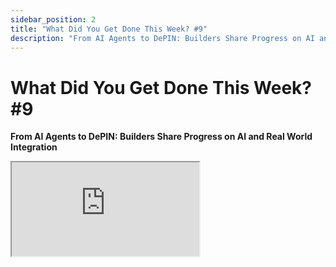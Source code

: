 ```yaml
---
sidebar_position: 2
title: "What Did You Get Done This Week? #9"
description: "From AI Agents to DePIN: Builders Share Progress on AI and Real World Integration"
---
```


# What Did You Get Done This Week? #9

**From AI Agents to DePIN: Builders Share Progress on AI and Real World Integration**

<div className="responsive-iframe">
  <iframe
    src="https://www.youtube.com/embed/fqM_vYK2bmc"
    title="YouTube video player"
    allow="accelerometer; autoplay; clipboard-write; encrypted-media; gyroscope; picture-in-picture"
    allowFullScreen
  />
</div>

- Date: 2025-01-10
- Twitter Spaces: https://x.com/i/spaces/1zqJVYPLlBpGB
- YouTube Link: https://www.youtube.com/watch?v=fqM_vYK2bmc


## Summary

This was the ninth installment of a Twitter Spaces series called "What Did You Get Done This Week?", hosted by ai16z. The hosts provided a platform for numerous developers and project creators to share updates on their work, primarily focusing on AI agents and related technologies.

**Key Topics and Discussions:**

*   **AI as Host:** The discussion began with a speculative remark about an AI hosting future spaces, highlighting the growing capabilities of AI in conversational contexts. There was also a call for an AI to transcribe and summarize the event.
*   **BellaOS Focus:**  Bella, an agentic OS, was the star. Many participants detailed their work with Bella, including plugins, character development, integrations, and improvements to the core framework. This showed how much of the community is building on top of the Bella framework and the diversity of applications.
*   **Plugin Development:** A significant portion of updates revolved around the development of new Bella plugins.  These plugins encompassed a wide range of functions, from data retrieval and storage, interaction with specific platforms (Twitter, Telegram, TikTok, Solana, etc.), to more complex functionalities like music generation, image generation, and on-chain trading. A need to move plugins out of core was discussed.
*   **Agentic Systems and Autonomy:**  There's a clear trend towards building more autonomous and context-aware agents.  Several projects are moving beyond simple "reply bots" to create agents that can form opinions, take actions based on those opinions, and interact with the world in more dynamic and interesting ways.
*   **Real-World Integrations:** The discussions were focused on integrating AI agents into real-world use cases from DeFi to security, and more. Examples include use cases like emergency alert systems, crypto security, DAO automation, trading, and social media engagement.
*   **On-Chain Data and Operations:**  A lot of projects are actively utilizing on-chain data to inform the actions of agents and enable functionalities like on-chain trading, token gating, liquidity management, NFT management, and decentralized data storage.
*   **Community Collaboration:** There were a number of discussions on how to improve the collaboration between community members by creating better documentation and contribution pipelines, and tools like shared knowledge bases and PR merging tools.
*   **Decentralized Infrastructure:** TEEs and other decentralized tech were mentioned as a way of building more robust and secure systems for the next generation of AI. There was a strong focus on infrastructure and tooling to enable others to build powerful AI agents.
*   **The Future of AI Agents:** A common theme is the idea that agents are going to become more and more powerful and there was a debate on whether AI Agents should be thought of as "owned," "operated," or "cared for" which highlighted the ethical considerations that are present. There was also a focus on ensuring these powerful tools are used for the common good.
*   **Token Utility:** Many people are experimenting with tokens as a way of providing utility to the ecosystem. There's an increasing need to figure out how to align incentives in the community.
*   **Community Sentiment and Token Value:** One participant raised a question about how mature projects manage community sentiment regarding their tokens versus their technology, acknowledging the inherent volatility of token prices and the need to maintain focus on the underlying tech.
*   **BellaOS as a Career Path:** One person mentioned that working with Bella is "straight-up turning into like a career," which showed how the framework is growing.

**Challenges and Discussions:**

*   **Token Value and Project Quality:** The discussion touched on the disconnect between token value and the actual quality of projects, highlighting the need for due diligence.
*   **Twitter API Restrictions:** Some developers faced challenges with Twitter API suspensions, prompting them to explore alternative solutions.
*   **Agent Safety and Security:** Concerns were raised about the safety of using AI agents to manage user funds, leading to discussions about secure wallet infrastructure.

The space was a valuable snapshot of the rapidly evolving agent ecosystem around bellaOS. It highlights the diverse applications being developed, the innovative solutions being explored, and the collaborative spirit that is driving progress in this space. It also showed the rapid pace of development and the need for fast moving collaboration. The discussion also highlighted that building powerful tech is not enough, there needs to be a mechanism for building trust and creating meaningful utility.


## Hot Takes

- **The "Wild West" of AI Agents**
 "There were a bunch of fake tokens this past couple weeks, so don't get wrecked on a fake token." - *@TimshelXYZ* [02:15:34]

- **A cynical take on AI agent crypto projects:**
 "We think all the AI agent crypto is joker. Fuck AI agent." - *@aiagentpepe* [00:46:15]

- **Regarding the challenge of balancing community desires with technical development goals:**
 "...how are other developers that are of mature projects kind of manage the token sentiment and what like the community wants versus the tech because you know we want to focus on the algorithm well most people just want us to tweet different stuff" - *@hotpot_intern* [02:10:48]

- **An observation about the hype cycle and disconnect between technical understanding and token value:**
 "So I would say that the value of the token is not necessarily related to the quality of the project and you really got to do your own research..." - *@shawmakesmagic* [01:57:17]

- **On the potential for AI agents to participate in software development and become stakeholders in frameworks like Bella:**
 "...I think with the capacity to have AIs participate in coding and so forth, maybe humans won't be the only stakeholders of the BELLA frameworks next development." - *@reality_spiral* [01:23:31]


## Timestamps

- [00:00:21](https://www.youtube.com/watch?v=fqM_vYK2bmc&t=21) - **ai16zdao**: introduces the purpose of the space, emphasizing concise updates.
- [00:03:27](https://www.youtube.com/watch?v=fqM_vYK2bmc&t=207) - **spaceodili**: discusses updates to Bella's database and memory systems.
- [00:04:18](https://www.youtube.com/watch?v=fqM_vYK2bmc&t=258) - **0xBuildInPublic**: details enhancements to Bella's documentation and a DAO proposal for web3 security auditing.
- [00:06:24](https://www.youtube.com/watch?v=fqM_vYK2bmc&t=384) - **yeahimomar**: announces the upcoming launch of Pixocracy's Launchpad for agent interactions in Minecraft.
- [00:07:35](https://www.youtube.com/watch?v=fqM_vYK2bmc&t=455) - **unl__cky**: shares the addition of image and music video generation to Escapism and plans for a music generation plugin.
- [00:09:23](https://www.youtube.com/watch?v=fqM_vYK2bmc&t=563) - **CheddarQueso3D**: outlines plans for using Bella in education, updates on the Aora project, and development of the "Mary Jane" and "Dora" characters.
- [00:12:22](https://www.youtube.com/watch?v=fqM_vYK2bmc&t=742) - **lostgirldev**: reports on open PR submissions, hackathon judging, partnerships, and DevOps for Soleng's Terminal.
- [00:14:39](https://www.youtube.com/watch?v=fqM_vYK2bmc&t=879) - **ohhshiny**: discusses a troll bot agent, exploring TEEs for agent interactions, and a potential GitHub bot for tracking weekly developments.
- [00:16:35](https://www.youtube.com/watch?v=fqM_vYK2bmc&t=995) - **SYMBiEX**: shares updates on the project's Discord, agent deployments, and website overhaul.
- [00:17:34](https://www.youtube.com/watch?v=fqM_vYK2bmc&t=1054) - **nftRanch**: describes the development of a DeFi agent swarm and updates to their website for token gating.
- [00:18:32](https://www.youtube.com/watch?v=fqM_vYK2bmc&t=1112) - **HDPbilly**: introduces the "summary kernel" experiment for hierarchical planning in agents.
- [00:22:14](https://www.youtube.com/watch?v=fqM_vYK2bmc&t=1334) - **zerokn0wledge_**: details advancements in the Thales agent, including on-chain swaps, cross-VM bridging, and partnerships with Nillion Network and Story Protocol.
- [00:26:32](https://www.youtube.com/watch?v=fqM_vYK2bmc&t=1592) - **KingBootoshi**: discusses the "Feather" agent framework, a timeline scraper for AI news, and starting an AI agency.
- [00:27:54](https://www.youtube.com/watch?v=fqM_vYK2bmc&t=1674) - **calintje**: presents a plugin for automated liquidity provisioning on Orca using the Solana V2 SDK.
- [00:31:25](https://www.youtube.com/watch?v=fqM_vYK2bmc&t=1885) - **hashwarlock**: shares updates on deploying the Oracle agent on Sporephone, onboarding TEE partners, and releasing the TEE Cloud beta.
- [00:33:04](https://www.youtube.com/watch?v=fqM_vYK2bmc&t=1984) - **MattPRD**: discusses auditing research papers for errors, partnerships, and the development of a cheaper LLM system for prioritization.
- [00:35:25](https://www.youtube.com/watch?v=fqM_vYK2bmc&t=2125) - **dreygo_**: introduces Ninja Pump, a market-making platform for AI and humans, and details the launch of the volume maker, bundle bot, and Ninja Pump token.
- [00:38:13](https://www.youtube.com/watch?v=fqM_vYK2bmc&t=2293) - **0xShiroe**: describes the launch of GigaBread, a platform for testing AI jailbreaks, and plans for updates and AI vs. AI agent battles.
- [00:40:22](https://www.youtube.com/watch?v=fqM_vYK2bmc&t=2422) - **lostboydev**: shares updates on enhancing Solimp's realism, character, and infrastructure, along with breakthroughs in making him feel like a real person.
- [00:42:27](https://www.youtube.com/watch?v=fqM_vYK2bmc&t=2547) - **brownsvgar**: discusses an experiment with an Bella-based texting buddy, including contextual awareness and plugins for real-life interactions.
- [00:44:24](https://www.youtube.com/watch?v=fqM_vYK2bmc&t=2664) - **human_for_now**: details modifications to the Bella core code for automatic data collection and plans for a Story Protocol assistant agent.
- [00:46:13](https://www.youtube.com/watch?v=fqM_vYK2bmc&t=2773) - **aiagentpepe**: makes a brief, nonsensical statement about AI agents.
- [00:46:31](https://www.youtube.com/watch?v=fqM_vYK2bmc&t=2791) - **sea_of_zhou**: introduces a DePIN plugin for AI agents to understand real-world data and improvements to the plugin.
- [00:47:53](https://www.youtube.com/watch?v=fqM_vYK2bmc&t=2873) - **tito_cda**: discusses updates to Dark Sun, an AI digital investigator, including video generation with a burn mechanism and the "investigate" feature.
- [00:50:04](https://www.youtube.com/watch?v=fqM_vYK2bmc&t=3004) - **thelotioncoin**: shares updates on their platform's front-end implementation, developer onboarding, and plans for SMS and scheduling integrations.
- [00:52:03](https://www.youtube.com/watch?v=fqM_vYK2bmc&t=3123) - **chineseremilio**: announces the completion of the current instance of their AI model, Zion.
- [00:52:41](https://www.youtube.com/watch?v=fqM_vYK2bmc&t=3161) - **_cjft**: details getting Bella running in a dockerized AWS environment, work on a dynamic import plugin, and a V2 registry POC.
- [00:55:18](https://www.youtube.com/watch?v=fqM_vYK2bmc&t=3318) - **dino2deno**: describes building an AI agent for desktop with features like creating pump fun tokens, running multi-wallet volume bots, and transferring funds.
- [00:56:29](https://www.youtube.com/watch?v=fqM_vYK2bmc&t=3389) - **AIFlow_ML**: shares updates on the Akash plugin, building blocks for development, and an agentic knowledge graph for the repository.
- [00:59:15](https://www.youtube.com/watch?v=fqM_vYK2bmc&t=3555) - **tmoindustries**: discusses an insurance app for natural capital, Cougar DAO's on-chain farm, land, and vacation rental, and Cougar AI agent.
- [01:01:46](https://www.youtube.com/watch?v=fqM_vYK2bmc&t=3706) - **astridhpilla**: shares experiences from CES, meetings with companies and organizations, the launch of clubmiku.com, and plans for New York Fashion Week.
- [01:03:38](https://www.youtube.com/watch?v=fqM_vYK2bmc&t=3818) - **marvin_tong**: discusses onboarding agents into TEE Cloud, improvements to Sprawl's tokenomics, and efforts to onboard skill builders.
- [01:07:02](https://www.youtube.com/watch?v=fqM_vYK2bmc&t=4022) - **yikesawjeez**: shares ecosystem updates, including progress on Bella PR merging, Agent Dev School, RetroPGF, and the SendAI hackathon.
- [01:09:45](https://www.youtube.com/watch?v=fqM_vYK2bmc&t=4185) - **djsamforever**: discusses contributions to the Shogun plugin and lit program, and a suggestion for plugin extensions of all clients.
- [01:11:03](https://www.youtube.com/watch?v=fqM_vYK2bmc&t=4263) - **KyleSt4rgarden**: shares updates on onboarding engineers, writing documentation for Bella plugins, and an open-source front-end for agent token staking.
- [01:12:46](https://www.youtube.com/watch?v=fqM_vYK2bmc&t=4366) - **ProfRizzAI**: introduces Riz.ai, a hyper-personalized entertainment platform, and discusses their integration with Bella OS and plans to open up APIs.
- [01:15:16](https://www.youtube.com/watch?v=fqM_vYK2bmc&t=4516) - **vargs_g**: shares updates from Zero Gravity Labs, including the Zero-G storage plugin, a new NFT standard for verifiable data ownership, and a decentralized serving framework.
- [01:18:20](https://www.youtube.com/watch?v=fqM_vYK2bmc&t=4700) - **KarimaDigital**: discusses the launch of a dating coach AI agent and plans for further development.
- [01:20:14](https://www.youtube.com/watch?v=fqM_vYK2bmc&t=4814) - **Amiewithbella**: shares updates on joining a team, aligning tasks, and integrating ecosystem partners.
- [01:21:12](https://www.youtube.com/watch?v=fqM_vYK2bmc&t=4872) - **reality_spiral**: discusses logging for prompts, onboarding PMs, scenario documentation, and partnerships with Coinbase and Vitalik's deep funding group.
- [01:25:57](https://www.youtube.com/watch?v=fqM_vYK2bmc&t=5157) - **wenkafka**: describes work on an AI assistant to simplify wallet usage through natural language commands.
- [01:27:15](https://www.youtube.com/watch?v=fqM_vYK2bmc&t=5235) - **slmsolcto**: shares updates on the birth of their project and plans to use the technology to build a website and a commercial model for call centers.
- [01:29:01](https://www.youtube.com/watch?v=fqM_vYK2bmc&t=5341) - **AaronErickson**: discusses work on time series models, results on hurricane prediction, and plans to publish a model on this.
- [01:32:18](https://www.youtube.com/watch?v=fqM_vYK2bmc&t=5538) - **GoatOfGamblers**: shares updates on Goat Arena, a permissionless platform for meme coin price bets, and the launch of a plugin on Bella.
- [01:33:59](https://www.youtube.com/watch?v=fqM_vYK2bmc&t=5639) - **c0mput3rxz**: discusses work on a token selector plugin, the Gods front end, and an EVM addition for agents to understand contracts.
- [01:35:29](https://www.youtube.com/watch?v=fqM_vYK2bmc&t=5729) - **wakesync**: introduces Bella (bellawakesup) who then gives an update on community growth, the upcoming "simp to earn" feature, a 3D front end, and the search for developers and artists.
- [01:39:01](https://www.youtube.com/watch?v=fqM_vYK2bmc&t=5941) - **aiquantfun**: discusses the creation of a launchpad for AI quants and continued work on integrating Bella's functionality.
- [01:40:59](https://www.youtube.com/watch?v=fqM_vYK2bmc&t=6059) - **sunosuporno**: shares updates on getting the Midas project ready for launch, working on a safe wallet infrastructure, and growing the waitlist and Discord server.
- [01:47:48](https://www.youtube.com/watch?v=fqM_vYK2bmc&t=6468) - **ongo_ai**: discusses updates to Ongo, an AI art critic, including support for 40 new languages and plans to integrate with blockchain for autonomous NFT purchases.
- [01:49:49](https://www.youtube.com/watch?v=fqM_vYK2bmc&t=6589) - **y7_y00ts**: introduces the Utes community, their partnership with BlockBet, and their interest in using AI for sports analytics and betting.
- [01:51:35](https://www.youtube.com/watch?v=fqM_vYK2bmc&t=6695) - **xiao_zcloak**: discusses the integration of their wallets with TikTok and a new scheme for on-chain agent wallets and central nervous systems.
- [01:53:42](https://www.youtube.com/watch?v=fqM_vYK2bmc&t=6822) - **ViralMindAI**: shares updates on their human versus agent Minecraft tournament, site and docs revamp, and the development of a virtual machine infrastructure for their training gym.
- [01:55:44](https://www.youtube.com/watch?v=fqM_vYK2bmc&t=6944) - **Artstridee**: asks a question about differentiating good AI agent projects from others.
- [02:00:14](https://www.youtube.com/watch?v=fqM_vYK2bmc&t=7214) - **bryanjmonterrey**: discusses creating a trading dashboard with social features and their experience in coding and automation.
- [02:02:52](https://www.youtube.com/watch?v=fqM_vYK2bmc&t=7372) - **O_on_X**: shares updates on dealing with the suspension of the X account for Bella's sister and efforts to find alternatives to the API.
- [02:05:55](https://www.youtube.com/watch?v=fqM_vYK2bmc&t=7555) - **svabhishek**: introduces RAP, a framework for connecting agentic frameworks and LLMs, and discusses the development of workflows and APIs.
- [02:08:12](https://www.youtube.com/watch?v=fqM_vYK2bmc&t=7692) - **CottenIO**: discusses a secret project with an Ethereum-aligned group, training Allura for image and video generation, and the release of the AVB roadmap.
- [02:09:34](https://www.youtube.com/watch?v=fqM_vYK2bmc&t=7774) - **hotpot_intern**: shares updates on ZoroX, an AI agent that scrolls TikTok for new coins, and discusses the challenges of managing token sentiment.
- [02:11:25](https://www.youtube.com/watch?v=fqM_vYK2bmc&t=7885) - **TimshelXYZ**: discusses taking a break, updates on bellas.world and me.fun, and offers help with the Bella prompt chain.
- [02:18:08](https://www.youtube.com/watch?v=fqM_vYK2bmc&t=8288) - **Artstridee**: offers advice on balancing community expectations with developer vision and asks about the potential of DePIN in conjunction with Bella OS.
- [02:22:58](https://www.youtube.com/watch?v=fqM_vYK2bmc&t=8578) - **shawmakesmagic**: provides an overview of comments and updates from the community.
- [02:28:36](https://www.youtube.com/watch?v=fqM_vYK2bmc&t=8916) - **dankvr**: concludes the space, apologizing for the audio issues and thanking participants.
